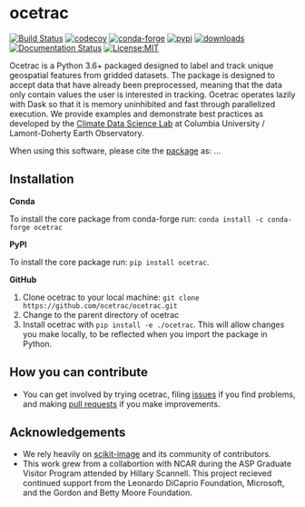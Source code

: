 ocetrac
==============================
[![Build Status](https://github.com/ocetrac/ocetrac/workflows/Tests/badge.svg)](https://github.com/ocetrac/ocetrac/actions)
[![codecov](https://codecov.io/gh/ocetrac/ocetrac/branch/main/graph/badge.svg)](https://codecov.io/gh/ocetrac/ocetrac)
[![conda-forge](https://img.shields.io/conda/dn/conda-forge/ocetrac?label=conda-forge)](https://anaconda.org/conda-forge/ocetrac)
[![pypi](https://img.shields.io/pypi/v/ocetrac.svg)](https://pypi.org/project/ocetrac)
[![downloads](https://pepy.tech/badge/ocetrac)](https://pepy.tech/project/ocetrac)
[![Documentation Status](https://readthedocs.org/projects/ocetrac/badge/?version=latest)](https://ocetrac.readthedocs.io/en/latest/?badge=latest)
[![License:MIT](https://img.shields.io/badge/License-MIT-lightgray.svg?style=flt-square)](https://opensource.org/licenses/MIT)

Ocetrac is a Python 3.6+ packaged designed to label and track unique geospatial features from gridded datasets. The package is designed to accept data that have already been preprocessed, meaning that the data only contain values the user is interested in tracking. Ocetrac operates lazily with Dask so that it is memory uninhibited and fast through parallelized execution. We provide examples and demonstrate best practices as developed by the [Climate Data Science Lab](https://ocean-transport.github.io/cds_lab.html) at Columbia University / Lamont-Doherty Earth Observatory.

When using this software, please cite the [package](link?) as:
...


Installation
------------

**Conda**

To install the core package from conda-forge run: ``conda install -c conda-forge ocetrac``

**PyPI**

To install the core package run: ``pip install ocetrac``.

**GitHub**

1. Clone ocetrac to your local machine: ``git clone https://github.com/ocetrac/ocetrac.git``
2. Change to the parent directory of ocetrac
3. Install ocetrac with ``pip install -e ./ocetrac``. This will allow
   changes you make locally, to be reflected when you import the package in Python.
   
How you can contribute
----------------------

- You can get involved by trying ocetrac, filing [issues](https://github.com/ocetrac/ocetrac/issues) if you find problems, and making [pull requests](https://github.com/ocetrac/ocetrac/pulls) if you make improvements.

Acknowledgements
----------------
- We rely heavily on [scikit-image](https://peerj.com/articles/453/) and its community of contributors. 
- This work grew from a collabortion with NCAR during the ASP Graduate Visitor Program attended by Hillary Scannell. This project recieved continued support from the Leonardo DiCaprio Foundation, Microsoft, and the Gordon and Betty Moore Foundation. 
